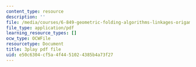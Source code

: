 ```yaml
---
content_type: resource
description: ''
file: /media/courses/6-849-geometric-folding-algorithms-linkages-origami-polyhedra-fall-2012/e50c6304cf5a4f4451024385b4a73f27_PuUPnAkcNog.pdf
file_type: application/pdf
learning_resource_types: []
ocw_type: OCWFile
resourcetype: Document
title: 3play pdf file
uid: e50c6304-cf5a-4f44-5102-4385b4a73f27
---
```

